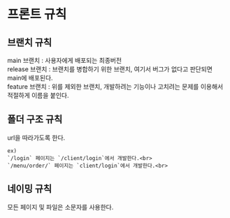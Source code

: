 # 프론트 규칙

## 브랜치 규칙
main 브랜치 : 사용자에게 배포되는 최종버전<br>
release 브랜치 : 브랜치를 병합하기 위한 브랜치, 여기서 버그가 없다고 판단되면 main에 배포된다.<br>
feature 브랜치 : 위를 제외한 브랜치, 개발하려는 기능이나 고치려는 문제를 이용해서 적절하게 이름을 붙인다.<br>
## 폴더 구조 규칙
url을 따라가도록 한다.<br>
```
ex)
`/login` 페이지는 `/client/login`에서 개발한다.<br>
`/menu/order/` 페이지는 `client/login`에서 개발한다.<br>
```
## 네이밍 규칙
모든 페이지 및 파일은 소문자를 사용한다.
